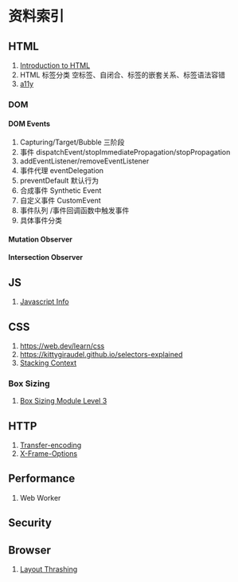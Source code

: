 # 资料索引

## HTML

1. [Introduction to HTML](https://developer.mozilla.org/en-US/docs/Learn/HTML/Introduction_to_HTML)
1. HTML 标签分类 空标签、自闭合、标签的嵌套关系、标签语法容错
1. [a11y](https://scottaohara.github.io/accessibility_interview_questions/)

### DOM

#### DOM Events

1. Capturing/Target/Bubble 三阶段
1. 事件 dispatchEvent/stopImmediatePropagation/stopPropagation
1. addEventListener/removeEventListener
1. 事件代理 eventDelegation
1. preventDefault 默认行为
1. 合成事件 Synthetic Event
1. 自定义事件 CustomEvent
1. 事件队列 /事件回调函数中触发事件
1. 具体事件分类

#### Mutation Observer

#### Intersection Observer

## JS

1. [Javascript Info](https://javascript.info/event-details)

## CSS

1. https://web.dev/learn/css
1. https://kittygiraudel.github.io/selectors-explained
1. [Stacking Context](https://developer.mozilla.org/en-US/docs/Web/CSS/CSS_Positioning/Understanding_z_index/The_stacking_context)

### Box Sizing

1. [Box Sizing Module Level 3](https://drafts.csswg.org/css-sizing-3/#valdef-width-max-content)

## HTTP

1. [Transfer-encoding](https://developer.mozilla.org/zh-CN/docs/Web/HTTP/Headers/Transfer-Encoding)
1. [X-Frame-Options](https://developer.mozilla.org/zh-CN/docs/Web/HTTP/Headers/X-Frame-Options)

## Performance

1. Web Worker

## Security

## Browser

1. [Layout Thrashing](https://devhints.io/layout-thrashing)
